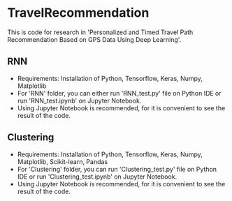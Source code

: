 # TravelRecommendation

This is code for research in 'Personalized and Timed Travel Path Recommendation Based on GPS Data Using Deep Learning'.

## RNN
 - Requirements: Installation of Python, Tensorflow, Keras, Numpy, Matplotlib
 - For 'RNN' folder, you can either run 'RNN_test.py' file on Python IDE or run 'RNN_test.ipynb' on Jupyter Notebook.
 - Using Jupyter Notebook is recommended, for it is convenient to see the result of the code.

## Clustering
- Requirements: Installation of Python, Tensorflow, Keras, Numpy, Matplotlib, Scikit-learn, Pandas
- For 'Clustering' folder, you can run 'Clustering_test.py' file on Python IDE or run 'Clustering_test.ipynb' on Jupyter Notebook.
- Using Jupyter Notebook is recommended, for it is convenient to see the result of the code.
